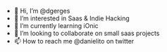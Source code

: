 - 👋 Hi, I’m @dgerges
- 👀 I’m interested in Saas & Indie Hacking
- 🌱 I’m currently learning iOnic
- 💞️ I’m looking to collaborate on small saas projects
- 📫 How to reach me @danielito on twitter

<!---
dgerges/dgerges is a ✨ special ✨ repository because its `README.md` (this file) appears on your GitHub profile.
You can click the Preview link to take a look at your changes.
--->
